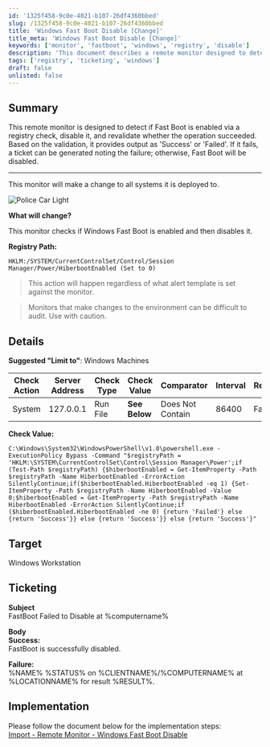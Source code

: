 ```yaml
---
id: '1325f458-9c0e-4021-b107-26df4360bbed'
slug: /1325f458-9c0e-4021-b107-26df4360bbed
title: 'Windows Fast Boot Disable [Change]'
title_meta: 'Windows Fast Boot Disable [Change]'
keywords: ['monitor', 'fastboot', 'windows', 'registry', 'disable']
description: 'This document describes a remote monitor designed to detect if Windows Fast Boot is enabled via a registry check, disable it, and validate the change. If the operation fails, a ticket is generated noting the failure; otherwise, it confirms successful disabling of Fast Boot.'
tags: ['registry', 'ticketing', 'windows']
draft: false
unlisted: false
---
```


## Summary

This remote monitor is designed to detect if Fast Boot is enabled via a registry check, disable it, and revalidate whether the operation succeeded. Based on the validation, it provides output as 'Success' or 'Failed'. If it fails, a ticket can be generated noting the failure; otherwise, Fast Boot will be disabled.

---

This monitor will make a change to all systems it is deployed to.

![Police Car Light](https://c.tenor.com/8vSJsVW-1pQAAAAj/police-car-light-joypixels.gif)

**What will change?**

This monitor checks if Windows Fast Boot is enabled and then disables it.

**Registry Path:**
```
HKLM:/SYSTEM/CurrentControlSet/Control/Session Manager/Power/HiberbootEnabled (Set to 0)
```

> This action will happen regardless of what alert template is set against the monitor.

> Monitors that make changes to the environment can be difficult to audit. Use with caution.

## Details

**Suggested "Limit to"**: Windows Machines

| Check Action | Server Address | Check Type | Check Value   | Comparator       | Interval | Result |
| ------------ | -------------- | ---------- | ------------- | ---------------- | -------- | ------ |
| System       | 127.0.0.1      | Run File   | **See Below** | Does Not Contain | 86400    | Failed |

**Check Value:**
```shell
C:\Windows\System32\WindowsPowerShell\v1.0\powershell.exe -ExecutionPolicy Bypass -Command "$registryPath = 'HKLM:\SYSTEM\CurrentControlSet\Control\Session Manager\Power';if (Test-Path $registryPath) {$hiberbootEnabled = Get-ItemProperty -Path $registryPath -Name HiberbootEnabled -ErrorAction SilentlyContinue;if($hiberbootEnabled.HiberbootEnabled -eq 1) {Set-ItemProperty -Path $registryPath -Name HiberbootEnabled -Value 0;$hiberbootEnabled = Get-ItemProperty -Path $registryPath -Name HiberbootEnabled -ErrorAction SilentlyContinue;if ($hiberbootEnabled.HiberbootEnabled -ne 0) {return 'Failed'} else {return 'Success'}} else {return 'Success'}} else {return 'Success'}"
```

## Target

Windows Workstation

## Ticketing

**Subject**  
FastBoot Failed to Disable at %computername%

**Body**  
**Success:**  
FastBoot is successfully disabled.  

**Failure:**  
%NAME% %STATUS% on %CLIENTNAME%/%COMPUTERNAME% at %LOCATIONNAME% for result %RESULT%.

## Implementation

Please follow the document below for the implementation steps:  
[Import - Remote Monitor - Windows Fast Boot Disable](/docs/454d77d4-5cbf-4773-bad1-63a47cfd4342)